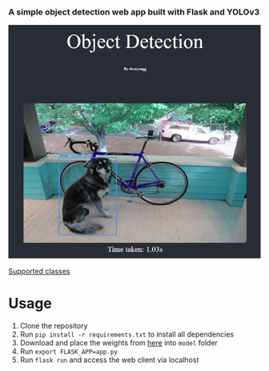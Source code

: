 ### A simple object detection web app built with Flask and YOLOv3

![User interface](display.png)

[Supported classes](model/coco.names)


# Usage

1. Clone the repository
1. Run `pip install -r requirements.txt` to install all dependencies
1. Download and place the weights from [here](https://pjreddie.com/media/files/yolov3.weights) into `model` folder
1. Run `export FLASK_APP=app.py`
1. Run `flask run` and access the web client via localhost


